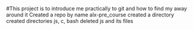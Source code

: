 #This project is to introduce me practically to git and how to find my away around it
Created a repo by name alx-pre_course
created a directory
created directories js, c, bash
deleted js and its files

